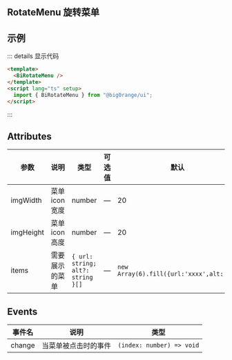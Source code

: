 ## RotateMenu 旋转菜单

## 示例

<BiRotateMenu  />

::: details 显示代码

```html
<template>
  <BiRotateMenu />
</template>
<script lang="ts" setup>
  import { BiRotateMenu } from "@big0range/ui";
</script>
```

:::

## Attributes

| 参数      | 说明           | 类型                              | 可选值 | 默认                                     |
| --------- | -------------- | --------------------------------- | ------ | ---------------------------------------- |
| imgWidth  | 菜单 icon 宽度 | number                            |   —      | 20                                       |
| imgHeight | 菜单 icon 高度 | number                            |    —      | 20                                       |
| items     | 需要展示的菜单 | `{ url: string; alt?: string }[]` |    —      | `new Array(6).fill({url:'xxxx',alt:''})` |



##  Events

| 事件名 | 说明                 | 类型                      |
| ------ | -------------------- | ------------------------- |
| change | 当菜单被点击时的事件 | `(index: number) => void` |

